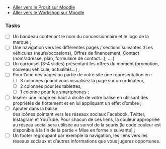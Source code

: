 - [Aller vers le Prosit sur Moodle](https://moodle-exia.cesi.fr/course/view.php?id=333)
- [Aller vers le Workshop sur Moodle](https://moodle-exia.cesi.fr/pluginfile.php/34398/mod_resource/content/1/EX_A2_S3_Web_WS_1_HTML_CSS_Etudiant.pdf)

### Tasks

- [ ] Un bandeau contenant le nom du concessionnaire et le logo de la marque ;
- [ ] Une navigation vers les différentes pages / sections suivantes :(Les véhicules (neufs/occasions), Offres de financement, Contact (nom/adresse, plan, formulaire de contact…), … )
- [ ] Un carrousel (3-4 slides) présentant les offres du moment (promotion, nouveau véhicule,
actualités…) ;
- [ ] Pour l’une des pages ou partie de votre site une représentation en :
    - [ ] 3 colonnes quand vous visualisez la page sur un ordinateur,
    - [ ] 2 colonnes pour les tablettes,
    - [ ] 1 colonne pour les smartphones ;
- [ ] Insérer une image en haut à droite de votre balise <body> en utilisant des propriétés de
flottement et en lui appliquant un effet d’ombre ;
- [ ] Ajouter dans la balise <aside> des icônes pointant vers les réseaux sociaux Facebook, Twitter,
Instagram et YouTube. Pour chacun de ces liens, la couleur appropriée au réseau social sera
utilisée au survol de la souris (le code couleur est disponible à la fin de la partie « Mise en
forme » suivante) ;
- [ ] Un footer regroupant par exemple la navigation, les liens vers les réseaux sociaux et d’autres
informations que vous jugerez opportunes.
